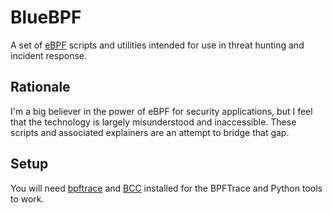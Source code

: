 # BlueBPF

A set of [eBPF](https://ebpf.io) scripts and utilities intended for use in threat hunting and incident response.

## Rationale

I'm a big believer in the power of eBPF for security applications, but I feel that the technology is largely misunderstood and inaccessible. These scripts and associated explainers are an attempt to bridge that gap.

## Setup

You will need [bpftrace](https://github.com/iovisor/bpftrace) and [BCC](https://github.com/iovisor/bcc/) installed for the BPFTrace and Python tools to work.


